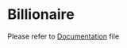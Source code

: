 # Billionaire

Please refer to [Documentation](https://github.com/si294r/Documentation/blob/master/setup_apache_php_mariadb.md) file

